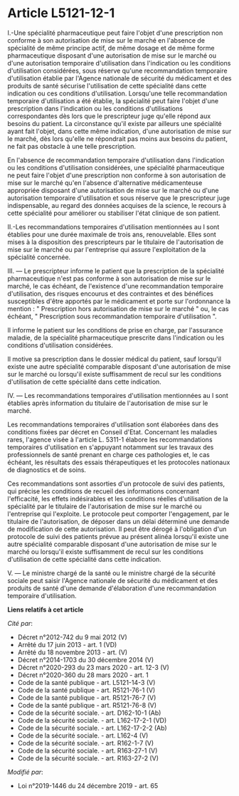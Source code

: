 # Article L5121-12-1

I.-Une spécialité pharmaceutique peut faire l'objet d'une prescription non conforme à son autorisation de mise sur le marché
en l'absence de spécialité de même principe actif, de même dosage et de même forme pharmaceutique disposant d'une
autorisation de mise sur le marché ou d'une autorisation temporaire d'utilisation dans l'indication ou les conditions
d'utilisation considérées, sous réserve qu'une recommandation temporaire d'utilisation établie par l'Agence nationale de
sécurité du médicament et des produits de santé sécurise l'utilisation de cette spécialité dans cette indication ou ces
conditions d'utilisation. Lorsqu'une telle recommandation temporaire d'utilisation a été établie, la spécialité peut faire
l'objet d'une prescription dans l'indication ou les conditions d'utilisations correspondantes dès lors que le prescripteur
juge qu'elle répond aux besoins du patient. La circonstance qu'il existe par ailleurs une spécialité ayant fait l'objet, dans
cette même indication, d'une autorisation de mise sur le marché, dès lors qu'elle ne répondrait pas moins aux besoins du
patient, ne fait pas obstacle à une telle prescription.

En l'absence de recommandation temporaire d'utilisation dans l'indication ou les conditions d'utilisation considérées, une
spécialité pharmaceutique ne peut faire l'objet d'une prescription non conforme à son autorisation de mise sur le marché
qu'en l'absence d'alternative médicamenteuse appropriée disposant d'une autorisation de mise sur le marché ou d'une
autorisation temporaire d'utilisation et sous réserve que le prescripteur juge indispensable, au regard des données acquises
de la science, le recours à cette spécialité pour améliorer ou stabiliser l'état clinique de son patient.

II.-Les recommandations temporaires d'utilisation mentionnées au I sont établies pour une durée maximale de trois ans,
renouvelable. Elles sont mises à la disposition des prescripteurs par le titulaire de l'autorisation de mise sur le marché ou
par l'entreprise qui assure l'exploitation de la spécialité concernée.

III. ― Le prescripteur informe le patient que la prescription de la spécialité pharmaceutique n'est pas conforme à son
autorisation de mise sur le marché, le cas échéant, de l'existence d'une recommandation temporaire d'utilisation, des risques
encourus et des contraintes et des bénéfices susceptibles d'être apportés par le médicament et porte sur l'ordonnance la
mention : " Prescription hors autorisation de mise sur le marché " ou, le cas échéant, " Prescription sous recommandation
temporaire d'utilisation ".

Il informe le patient sur les conditions de prise en charge, par l'assurance maladie, de la spécialité pharmaceutique
prescrite dans l'indication ou les conditions d'utilisation considérées.

Il motive sa prescription dans le dossier médical du patient, sauf lorsqu'il existe une autre spécialité comparable disposant
d'une autorisation de mise sur le marché ou lorsqu'il existe suffisamment de recul sur les conditions d'utilisation de cette
spécialité dans cette indication.

IV. ― Les recommandations temporaires d'utilisation mentionnées au I sont établies après information du titulaire de
l'autorisation de mise sur le marché.

Les recommandations temporaires d'utilisation sont élaborées dans des conditions fixées par décret en Conseil d'Etat.
Concernant les maladies rares, l'agence visée à l'article L. 5311-1 élabore les recommandations temporaires d'utilisation en
s'appuyant notamment sur les travaux des professionnels de santé prenant en charge ces pathologies et, le cas échéant, les
résultats des essais thérapeutiques et les protocoles nationaux de diagnostics et de soins.

Ces recommandations sont assorties d'un protocole de suivi des patients, qui précise les conditions de recueil des
informations concernant l'efficacité, les effets indésirables et les conditions réelles d'utilisation de la spécialité par le
titulaire de l'autorisation de mise sur le marché ou l'entreprise qui l'exploite. Le protocole peut comporter l'engagement,
par le titulaire de l'autorisation, de déposer dans un délai déterminé une demande de modification de cette autorisation. Il
peut être dérogé à l'obligation d'un protocole de suivi des patients prévue au présent alinéa lorsqu'il existe une autre
spécialité comparable disposant d'une autorisation de mise sur le marché ou lorsqu'il existe suffisamment de recul sur les
conditions d'utilisation de cette spécialité dans cette indication.

V. ― Le ministre chargé de la santé ou le ministre chargé de la sécurité sociale peut saisir l'Agence nationale de sécurité
du médicament et des produits de santé d'une demande d'élaboration d'une recommandation temporaire d'utilisation.

**Liens relatifs à cet article**

_Cité par_:

  - Décret n°2012-742 du 9 mai 2012 (V)
  - Arrêté du 17 juin 2013 - art. 1 (VD)
  - Arrêté du 18 novembre 2013 - art. (V)
  - Décret n°2014-1703 du 30 décembre 2014 (V)
  - Décret n°2020-293 du 23 mars 2020 - art. 12-3 (V)
  - Décret n°2020-360 du 28 mars 2020 - art. 1
  - Code de la santé publique - art. L5121-14-3 (V)
  - Code de la santé publique - art. R5121-76-1 (V)
  - Code de la santé publique - art. R5121-76-7 (V)
  - Code de la santé publique - art. R5121-76-8 (V)
  - Code de la sécurité sociale. - art. D162-10-1 (Ab)
  - Code de la sécurité sociale. - art. L162-17-2-1 (VD)
  - Code de la sécurité sociale. - art. L162-17-2-2 (Ab)
  - Code de la sécurité sociale. - art. L162-4 (V)
  - Code de la sécurité sociale. - art. R162-1-7 (V)
  - Code de la sécurité sociale. - art. R163-27-1 (V)
  - Code de la sécurité sociale. - art. R163-27-2 (V)

_Modifié par_:

  - Loi n°2019-1446 du 24 décembre 2019 - art. 65
